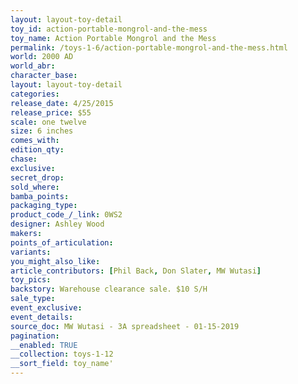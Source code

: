 ```yaml
---
layout: layout-toy-detail 
toy_id: action-portable-mongrol-and-the-mess
toy_name: Action Portable Mongrol and the Mess
permalink: /toys-1-6/action-portable-mongrol-and-the-mess.html
world: 2000 AD
world_abr: 
character_base: 
layout: layout-toy-detail
categories: 
release_date: 4/25/2015
release_price: $55 
scale: one twelve
size: 6 inches
comes_with: 
edition_qty: 
chase: 
exclusive: 
secret_drop: 
sold_where: 
bamba_points: 
packaging_type: 
product_code_/_link: 0WS2
designer: Ashley Wood
makers: 
points_of_articulation: 
variants: 
you_might_also_like: 
article_contributors: [Phil Back, Don Slater, MW Wutasi]
toy_pics: 
backstory: Warehouse clearance sale. $10 S/H
sale_type: 
event_exclusive: 
event_details: 
source_doc: MW Wutasi - 3A spreadsheet - 01-15-2019
pagination: 
__enabled: TRUE
__collection: toys-1-12
__sort_field: toy_name'
---
```

